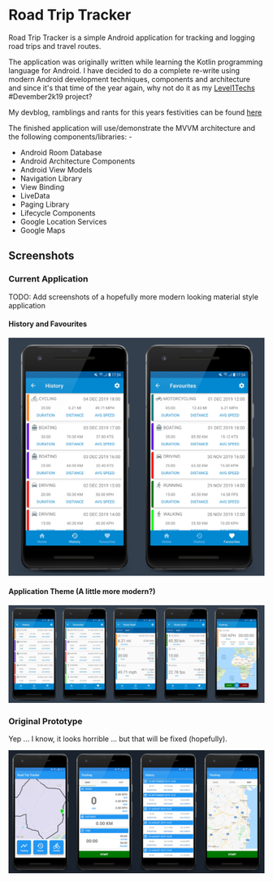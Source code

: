 # Road Trip Tracker
Road Trip Tracker is a simple Android application for tracking and logging road trips and travel routes.

The application was originally written while learning the Kotlin programming language for Android.
I have decided to do a complete re-write using modern Android development techniques, components and architecture and since it's that time of the year again, why
not do it as my [Level1Techs](https://level1techs.com/) #Devember2k19 project?

My devblog, ramblings and rants for this years festivities can be found [here](https://forum.level1techs.com/t/devember-road-trip-tracker-android-application/150676/3)

The finished application will use/demonstrate the MVVM architecture and the following components/libraries: -

- Android Room Database
- Android Architecture Components
- Android View Models
- Navigation Library
- View Binding
- LiveData
- Paging Library
- Lifecycle Components
- Google Location Services
- Google Maps

## Screenshots

### Current Application
TODO: Add screenshots of a hopefully more modern looking material style application

#### History and Favourites
![Road Trip Tracker](docs/screenshots/road-trip-tracker-001.png)

#### Application Theme (A little more modern?)
![Road Trip Tracker](docs/screenshots/road-trip-tracker-002.png)

### Original Prototype
Yep ... I know, it looks horrible ... but that will be fixed (hopefully).

![Old Road Trip Tracker](docs/screenshots/screenshot-000.png)
